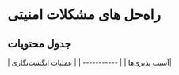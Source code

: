 # راه‌حل های مشکلات امنیتی 
## جدول محتویات


| آسیب پذیری‌ها      | 
                                                                                                                                                                                              | ----------- |
| عملیات انگشت‌نگاری|

